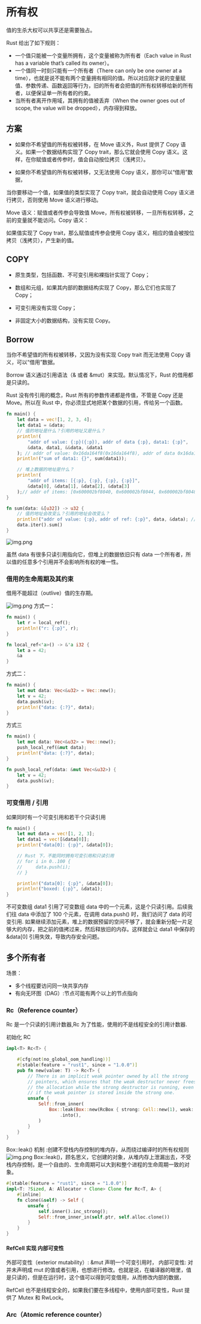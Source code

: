# 所有权



值的生杀大权可以共享还是需要独占。


Rust 给出了如下规则：

- 一个值只能被一个变量所拥有，这个变量被称为所有者（Each value in Rust has a variable that’s called its owner）。
- 一个值同一时刻只能有一个所有者（There can only be one owner at a time），也就是说不能有两个变量拥有相同的值。所以对应刚才说的变量赋值、参数传递、函数返回等行为，旧的所有者会把值的所有权转移给新的所有者，以便保证单一所有者的约束。
- 当所有者离开作用域，其拥有的值被丢弃（When the owner goes out of scope, the value will be dropped），内存得到释放。




## 方案

- 如果你不希望值的所有权被转移，在 Move 语义外，Rust 提供了 Copy 语义。如果一个数据结构实现了 Copy trait，那么它就会使用 Copy 语义。这样，在你赋值或者传参时，值会自动按位拷贝（浅拷贝）。

- 如果你不希望值的所有权被转移，又无法使用 Copy 语义，那你可以“借用”数据，

当你要移动一个值，如果值的类型实现了 Copy trait，就会自动使用 Copy 语义进行拷贝，否则使用 Move 语义进行移动。


Move 语义：赋值或者传参会导致值 Move，所有权被转移，一旦所有权转移，之前的变量就不能访问。Copy 语义：

如果值实现了 Copy trait，那么赋值或传参会使用 Copy 语义，相应的值会被按位拷贝（浅拷贝），产生新的值。


## COPY

- 原生类型，包括函数、不可变引用和裸指针实现了 Copy；
- 数组和元组，如果其内部的数据结构实现了 Copy，那么它们也实现了 Copy；

- 可变引用没有实现 Copy；
- 非固定大小的数据结构，没有实现 Copy。

## Borrow 

当你不希望值的所有权被转移，又因为没有实现 Copy trait 而无法使用 Copy 语义，可以“借用”数据。

Borrow 语义通过引用语法（& 或者 &mut）来实现。默认情况下，Rust 的借用都是只读的。

Rust 没有传引用的概念，Rust 所有的参数传递都是传值，不管是 Copy 还是 Move。所以在 Rust 中，你必须显式地把某个数据的引用，传给另一个函数。


```rust
fn main() {
    let data = vec![1, 2, 3, 4];
    let data1 = &data;
    // 值的地址是什么？引用的地址又是什么？
    println!(
        "addr of value: {:p}({:p}), addr of data {:p}, data1: {:p}",
        &data, data1, &&data, &data1
    ); // addr of value: 0x16da164f8(0x16da164f8), addr of data 0x16da16598, data1: 0x16da16510
    println!("sum of data1: {}", sum(data1));

    // 堆上数据的地址是什么？
    println!(
        "addr of items: [{:p}, {:p}, {:p}, {:p}]",
        &data[0], &data[1], &data[2], &data[3]
    );// addr of items: [0x600002bf8040, 0x600002bf8044, 0x600002bf8048, 0x600002bf804c]
}

fn sum(data: &[u32]) -> u32 {
    // 值的地址会改变么？引用的地址会改变么？
    println!("addr of value: {:p}, addr of ref: {:p}", data, &data); //addr of value: 0x600002bf8040, addr of ref: 0x16da16358
    data.iter().sum()
}

```
![img.png](borrow_addr.png)

虽然 data 有很多只读引用指向它，但堆上的数据依旧只有 data 一个所有者，所以值的任意多个引用并不会影响所有权的唯一性。


### 借用的生命周期及其约束

借用不能超过（outlive）值的生存期。

![img.png](outlive.png)
方式一：
```rust
fn main() {
    let r = local_ref();
    println!("r: {:p}", r);
}

fn local_ref<'a>() -> &'a i32 {
    let a = 42;
    &a
}
```
方式二：
```rust
fn main() {
    let mut data: Vec<&u32> = Vec::new();
    let v = 42;
    data.push(&v);
    println!("data: {:?}", data);
}
```
方式三
```rust
fn main() {
    let mut data: Vec<&u32> = Vec::new();
    push_local_ref(&mut data);
    println!("data: {:?}", data);
}

fn push_local_ref(data: &mut Vec<&u32>) {
    let v = 42;
    data.push(&v);
}

```


### 可变借用 / 引用


如果同时有一个可变引用和若干个只读引用
```rust
fn main() {
    let mut data = vec![1, 2, 3];
    let data1 = vec![&data[0]];
    println!("data[0]: {:p}", &data[0]);

    // Rust 下，不能同时拥有可变引用和只读引用
    // for i in 0..100 {
    //     data.push(i);
    // }

    println!("data[0]: {:p}", &data[0]);
    println!("boxed: {:p}", &data1);
}

```
不可变数组 data1 引用了可变数组 data 中的一个元素，这是个只读引用。后续我们往 data 中添加了 100 个元素，在调用 data.push() 时，我们访问了 data 的可变引用.
如果继续添加元素，堆上的数据预留的空间不够了，就会重新分配一片足够大的内存，把之前的值拷过来，然后释放旧的内存。这样就会让 data1 中保存的 &data[0] 引用失效，导致内存安全问题。


## 多个所有者

场景：
- 多个线程要访问同一块共享内存
- 有向无环图（DAG）:节点可能有两个以上的节点指向


### Rc（Reference counter） 
Rc 是一个只读的引用计数器,Rc 为了性能，使用的不是线程安全的引用计数器.


初始化 RC
```rust
impl<T> Rc<T> {

    #[cfg(not(no_global_oom_handling))]
    #[stable(feature = "rust1", since = "1.0.0")]
    pub fn new(value: T) -> Rc<T> {
        // There is an implicit weak pointer owned by all the strong
        // pointers, which ensures that the weak destructor never frees
        // the allocation while the strong destructor is running, even
        // if the weak pointer is stored inside the strong one.
        unsafe {
            Self::from_inner(
                Box::leak(Box::new(RcBox { strong: Cell::new(1), weak: Cell::new(1), value }))
                    .into(),
            )
        }
    }
}
```


Box::leak() 机制 :创建不受栈内存控制的堆内存，从而绕过编译时的所有权规则
![img.png](box_leak.png)
Box::leak()，顾名思义，它创建的对象，从堆内存上泄漏出去，不受栈内存控制，是一个自由的、生命周期可以大到和整个进程的生命周期一致的对象。

```rust
#[stable(feature = "rust1", since = "1.0.0")]
impl<T: ?Sized, A: Allocator + Clone> Clone for Rc<T, A> {
    #[inline]
    fn clone(&self) -> Self {
        unsafe {
            self.inner().inc_strong();
            Self::from_inner_in(self.ptr, self.alloc.clone())
        }
    }
}
```



#### RefCell 实现 内部可变性
外部可变性（exterior mutability）: &mut 声明一个可变引用时，
内部可变性: 对并未声明成 mut 的值或者引用，也想进行修改。也就是说，在编译器的眼里，值是只读的，但是在运行时，这个值可以得到可变借用，从而修改内部的数据，

RefCell 也不是线程安全的，如果我们要在多线程中，使用内部可变性，Rust 提供了 Mutex 和 RwLock。

### Arc（Atomic reference counter）
